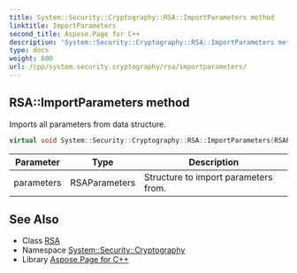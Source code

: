 ```yaml
---
title: System::Security::Cryptography::RSA::ImportParameters method
linktitle: ImportParameters
second_title: Aspose.Page for C++
description: 'System::Security::Cryptography::RSA::ImportParameters method. Imports all parameters from data structure in C++.'
type: docs
weight: 800
url: /cpp/system.security.cryptography/rsa/importparameters/
---
```

## RSA::ImportParameters method


Imports all parameters from data structure.

```cpp
virtual void System::Security::Cryptography::RSA::ImportParameters(RSAParameters parameters)=0
```


| Parameter | Type | Description |
| --- | --- | --- |
| parameters | RSAParameters | Structure to import parameters from. |

## See Also

* Class [RSA](../)
* Namespace [System::Security::Cryptography](../../)
* Library [Aspose.Page for C++](../../../)
